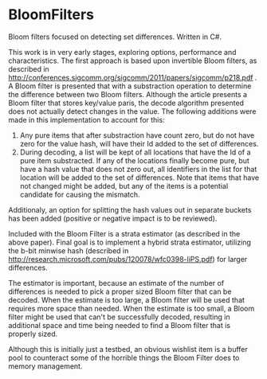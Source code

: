 # BloomFilters
Bloom filters focused on detecting set differences. Written in C#.

This work is in very early stages, exploring options, performance and characteristics.  The first approach is based upon invertible Bloom filters, as described in http://conferences.sigcomm.org/sigcomm/2011/papers/sigcomm/p218.pdf . A Bloom filter is presented that with a substraction operation to determine the difference between two Bloom filters. Although the article presents a Bloom filter that stores key/value paris, the decode algorithm presented does not actually detect changes in the value. The following additions were made in this implementation to account for this:
1. Any pure items that after substraction have count zero, but do not have zero for the value hash, will have their Id added to the set of differences.
2. During decoding, a list will be kept of all locations that have the Id of a pure item substracted. If any of the locations finally become pure, but have a hash value that does not zero out, all identifiers in the list for that location will be added to the set of differences. Note that items that have not changed might be added, but any of the items is a potential candidate for causing the mismatch.

Additionaly, an option for splitting the hash values out in separate buckets has been added (positive or negative impact is to be reviewed).

Included with the Bloom Filter is a strata estimator (as described in the above paper). Final goal is to implement a hybrid strata estimator, utilizing the b-bit minwise hash (described in http://research.microsoft.com/pubs/120078/wfc0398-liPS.pdf) for larger differences.

The estimator is important, because an estimate of the number of differences is needed to pick a proper sized Bloom filter that can be decoded. When the estimate is too large, a Bloom filter will be used that requires more space than needed. When the estimate is too small, a Bloom filter might be used that can't be successfully decoded, resulting in additional space and time being needed to find a Bloom filter that is properly sized.

Although this is initially just a testbed, an obvious wishlist item is a buffer pool to counteract some of the horrible things the Bloom Filter does to memory management.

